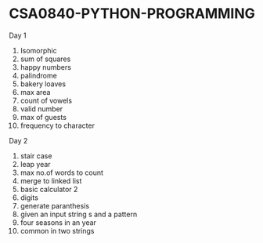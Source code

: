 # CSA0840-PYTHON-PROGRAMMING
Day 1
1. Isomorphic
2. sum of squares
3. happy numbers
4. palindrome
5. bakery loaves
6. max area
7. count of vowels
8. valid number
9. max of guests
10. frequency to character

Day 2
1. stair case
2. leap year
3. max no.of words to count
4. merge to linked list
5. basic calculator 2
6. digits
7. generate paranthesis
8. given an input string s and a pattern 
9. four seasons in an year
10. common in two strings

